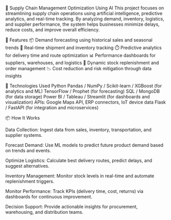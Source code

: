 🚚 Supply Chain Management Optimization Using AI
This project focuses on streamlining supply chain operations using artificial intelligence, predictive analytics, and real-time tracking. By analyzing demand, inventory, logistics, and supplier performance, the system helps businesses minimize delays, reduce costs, and improve overall efficiency.

📌 Features
📦 Demand forecasting using historical sales and seasonal trends
🚛 Real-time shipment and inventory tracking
⏱️ Predictive analytics for delivery time and route optimization
📊 Performance dashboards for suppliers, warehouses, and logistics
🔁 Dynamic stock replenishment and order management
📉 Cost reduction and risk mitigation through data insights

🔧 Technologies Used
Python
Pandas / NumPy / Scikit-learn / XGBoost (for analytics and ML)
TensorFlow / Prophet (for forecasting)
SQL / MongoDB (for data storage)
Power BI / Tableau / Streamlit (for dashboards and visualization)
APIs: Google Maps API, ERP connectors, IoT device data
Flask / FastAPI (for integration and microservices)

📦 How It Works

Data Collection: Ingest data from sales, inventory, transportation, and supplier systems.

Forecast Demand: Use ML models to predict future product demand based on trends and events.

Optimize Logistics: Calculate best delivery routes, predict delays, and suggest alternatives.

Inventory Management: Monitor stock levels in real-time and automate replenishment triggers.

Monitor Performance: Track KPIs (delivery time, cost, returns) via dashboards for continuous improvement.

Decision Support: Provide actionable insights for procurement, warehousing, and distribution teams.
